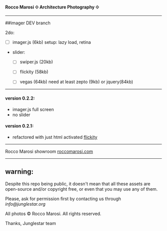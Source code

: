 #### Rocco Marosi ⟐ Architecture Photography ⟐
- - - -

##imager DEV branch

2do:

- [ ] imager.js (6kb) setup: lazy load, retina

- slider:
    - [ ] swiper.js (20kb) 
    - [ ] flickity (58kb)
    - [ ] vegas (64kb) need at least zepto (9kb) or jquery(84kb)

    

- - - -
#### version 0.2.2:
 - imager.js full screen
 - no slider

#### version 0.2.1:
- refactored with just html activated [flickity](http://flickity.metafizzy.co/)

- - - -

Rocco Marosi showroom [roccomarosi.com](http://roccomarosi.com)

- - - -


## warning:

Despite this repo being public, it doesn't mean that all these assets are open-source and/or copyright free, or even that you may use any of them.

Please, ask for permission first by contacting us through _info@junglestar.org_

All photos © Rocco Marosi. All rights reserved.

Thanks, Junglestar team
